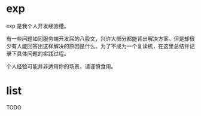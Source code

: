 # exp

exp 是我个人开发经验槽。

有一些问题如同服务端开发届的八股文，兴许大部分都能背出解决方案。但是却很少有人能回答出这样解决的原因是什么。为了不成为一个复读机，在这里总结并记录下具体问题的实践过程。

个人经验可能并非适用你的场景，请谨慎食用。


# list

TODO